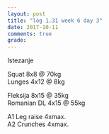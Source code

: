 ```yaml
---
layout: post
title: "log 1.31 week 6 day 3"
date: 2017-10-11
comments: true
grade:
---
```


Istezanje

Squat 8x8 @ 70kg  
Lunges 4x12 @ 8kg  

Fleksija 8x15 @ 35kg  
Romanian DL 4x15 @ 55kg  

A1 Leg raise 4xmax.   
A2 Crunches 4xmax.  
